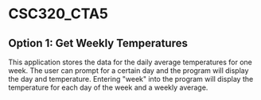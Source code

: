 # CSC320_CTA5
## Option 1: Get Weekly Temperatures
This application stores the data for the daily average temperatures for one week.  The user can prompt for a certain day and the program will display the day and temperature.  Entering "week" into the program will display the temperature for each day of the week and a weekly average.  



